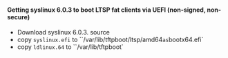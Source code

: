 #### Getting syslinux 6.0.3 to boot LTSP fat clients via UEFI (non-signed, non-secure)

* Download syslinux 6.0.3. source
* copy `syslinux.efi` to ``/var/lib/tftpboot/ltsp/amd64` as `bootx64.efi`
* copy `ldlinux.64` to ``/var/lib/tftpboot`
